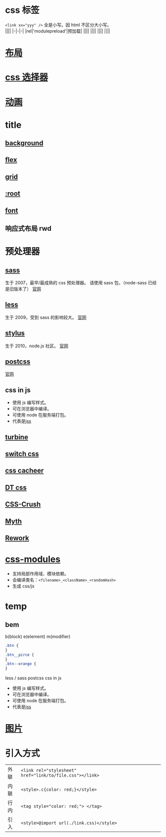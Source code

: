 # css 标签

`<link xx="yyy" />`
全是小写。因 html 不区分大小写。  
||||
|-|-|-|
|rel|'modulepreload'|预加载|
||||
||||
||||
||||

# [布局](/language/css/layout.html)

# [css 选择器](/language/css/cssSelector.html)

# [动画](/language/css/animation.html)

# title

## [background](/language/css/background.html)

## [flex](/language/css/flex/index.html)

## [grid](/language/css/grid/index.html)

## [:root](/language/css/root.html)

## [font](/language/css/font.html)

## 响应式布局 rwd

# 预处理器

## [sass](/language//sass/index.html)

生于 2007，最早/最成熟的 css 预处理器。
请使用 sass 包，（node-sass 已经是旧版本了）
[官网](https://sass-lang.com/documentation)

## [less](/language//less/index.html)

生于 2009，受到 sass 的影响较大。
[官网](https://lesscss.org/features/)

## [stylus](/language//stylus/index.html)

生于 2010，node.js 社区。
[官网](https://stylus-lang.com/)

## [postcss](/language//postcss/index.html)

[官网](https://www.postcss.com.cn/)

## css in js

- 使用 js 编写样式。
- 可在浏览器中编译。
- 可使用 node 在服务端打包。
- 代表是[jss]()

## [turbine]()

## [switch css]()

## [css cacheer]()

## [DT css]()

## [CSS-Crush](https://the-echoplex.net/csscrush/#api)

## [Myth](https://github.com/segmentio/myth/blob/master/Readme.md)

## [Rework](https://github.com/reworkcss/rework)

# [css-modules](language/css/css-modules/index.html)

- 支持局部作用域、模块依赖。
- 会编译类名：`<filename>_<className>_<randomHash>`
- 生成 css/js

# temp

## bem

b(block) e(element) m(modifier)

```css
.btn {
}
.btn__pirce {
}
.btn--orange {
}
```

less / sass
postcss
css in js

- 使用 js 编写样式。
- 可在浏览器中编译。
- 可使用 node 在服务端打包。
- 代表是[jss]()

# [图片](/css/image/index.html)

# 引入方式

|      |                                                          |     |     |     |     |     |
| ---- | -------------------------------------------------------- | --- | --- | --- | --- | --- |
| 外联 | `<link rel="stylesheet" href="link/to/file.css"></link>` |     |     |     |     |     |
| 内联 | `<style>.c{color: red;}</style>`                         |     |     |     |     |     |
| 行内 | `<tag style="color: red;"> </tag>`                       |     |     |     |     |     |
| 引入 | `<style>@import url(./link.css)</style>`                 |     |     |     |     |     |

